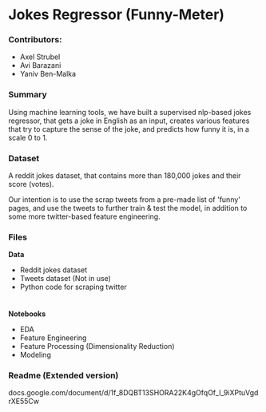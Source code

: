 # Jokes Regressor (Funny-Meter)

### Contributors:

- Axel Strubel
- Avi Barazani
- Yaniv Ben-Malka

### Summary

Using machine learning tools, we have built a supervised nlp-based jokes regressor, that gets a joke in English as an input, creates various features that try to capture the sense of the joke, and predicts how funny it is, in a scale 0 to 1.

### Dataset

A reddit jokes dataset, that contains more than 180,000 jokes and their score (votes). 

Our intention is to use the scrap tweets from a pre-made list of 'funny' pages, and use the tweets to further train & test the model, in addition to some more twitter-based feature engineering.

### Files

**Data** 
  - Reddit jokes dataset
  - Tweets dataset (Not in use)
  - Python code for scraping twitter
<br><br>
####
**Notebooks**
 - EDA
 - Feature Engineering
 - Feature Processing (Dimensionality Reduction)
 - Modeling
 
### Readme (Extended version)

docs.google.com/document/d/1f_8DQBT13SHORA22K4gOfqOf_l_9iXPtuVgdrXE55Cw
